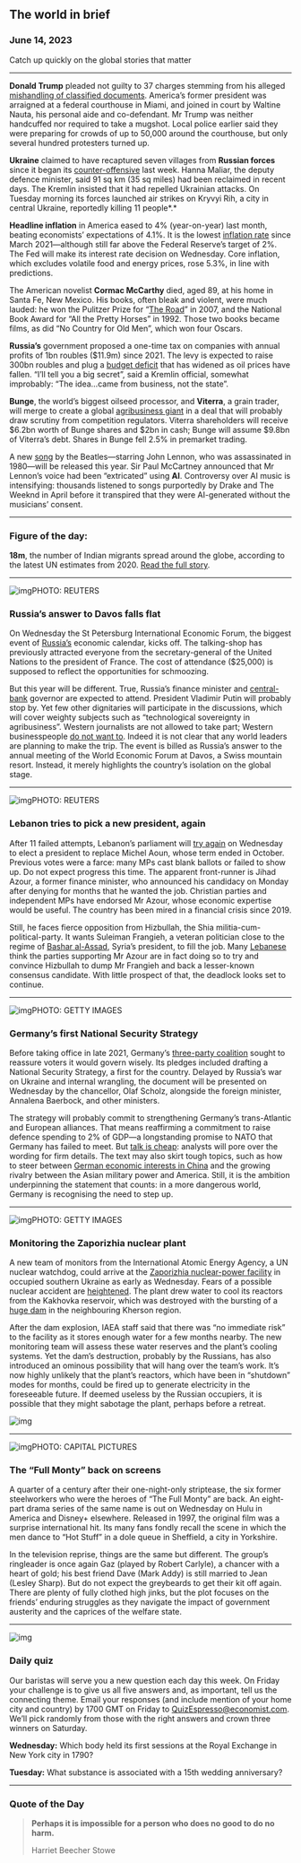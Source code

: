 ## The world in brief

### June 14, 2023

Catch up quickly on the global stories that matter



------



**Donald Trump** pleaded not guilty to 37 charges stemming from his alleged [mishandling of classified documents](https://www.economist.com/leaders/2023/06/13/is-donald-trump-the-victim-of-a-witch-hunt). America’s former president was arraigned at a federal courthouse in Miami, and joined in court by Waltine Nauta, his personal aide and co-defendant. Mr Trump was neither handcuffed nor required to take a mugshot. Local police earlier said they were preparing for crowds of up to 50,000 around the courthouse, but only several hundred protesters turned up.

**Ukraine** claimed to have recaptured seven villages from **Russian forces** since it began its [counter-offensive](https://www.economist.com/europe/2023/06/11/ukraine-is-counter-attacking-in-multiple-directions-with-mixed-results) last week. Hanna Maliar, the deputy defence minister, said 91 sq km (35 sq miles) had been reclaimed in recent days. The Kremlin insisted that it had repelled Ukrainian attacks. On Tuesday morning its forces launched air strikes on Kryvyi Rih, a city in central Ukraine, reportedly killing 11 people*.*

**Headline inflation** in America eased to 4% (year-on-year) last month, beating economists’ expectations of 4.1%. It is the lowest [inflation rate](https://www.economist.com/leaders/2023/05/11/joe-biden-is-more-responsible-for-high-inflation-than-for-abundant-jobs) since March 2021—although still far above the Federal Reserve’s target of 2%. The Fed will make its interest rate decision on Wednesday. Core inflation, which excludes volatile food and energy prices, rose 5.3%, in line with predictions.

The American novelist **Cormac McCarthy** died, aged 89, at his home in Santa Fe, New Mexico. His books, often bleak and violent, were much lauded: he won the Pulitzer Prize for “[The Road](https://www.economist.com/1843/2013/05/17/cormac-mccarthys-bleak-road)” in 2007, and the National Book Award for “All the Pretty Horses” in 1992. Those two books became films, as did “No Country for Old Men”, which won four Oscars.

**Russia’s** government proposed a one-time tax on companies with annual profits of 1bn roubles ($11.9m) since 2021. The levy is expected to raise 300bn roubles and plug a [budget deficit](https://www.economist.com/briefing/2023/04/23/russias-economy-can-withstand-a-long-war-but-not-a-more-intense-one) that has widened as oil prices have fallen. “I’ll tell you a big secret”, said a Kremlin official, somewhat improbably: “The idea…came from business, not the state”.

**Bunge**, the world’s biggest oilseed processor, and **Viterra**, a grain trader, will merge to create a global [agribusiness giant](https://www.economist.com/finance-and-economics/2018/12/13/trade-war-has-given-agricultural-merchants-a-boost) in a deal that will probably draw scrutiny from competition regulators. Viterra shareholders will receive $6.2bn worth of Bunge shares and $2bn in cash; Bunge will assume $9.8bn of Viterra’s debt. Shares in Bunge fell 2.5% in premarket trading.

A new [song](https://www.economist.com/business/2021/12/18/the-beatles-and-the-art-of-teamwork) by the Beatles—starring John Lennon, who was assassinated in 1980—will be released this year. Sir Paul McCartney announced that Mr Lennon’s voice had been “extricated” using **AI**. Controversy over AI music is intensifying: thousands listened to songs purportedly by Drake and The Weeknd in April before it transpired that they were AI-generated without the musicians’ consent.



------



### Figure of the day: 

**18m**, the number of Indian migrants spread around the globe, according to the latest UN estimates from 2020. [Read the full story](https://www.economist.com/international/2023/06/12/indias-diaspora-is-bigger-and-more-influential-than-any-in-history).



------



![img](https://cdn.espresso.economist.com/files/public/images/20230617_dap321.jpg)PHOTO: REUTERS

### Russia’s answer to Davos falls flat

On Wednesday the St Petersburg International Economic Forum, the biggest event of [Russia’s](https://www.economist.com/briefing/2023/04/23/russias-economy-can-withstand-a-long-war-but-not-a-more-intense-one) economic calendar, kicks off. The talking-shop has previously attracted everyone from the secretary-general of the United Nations to the president of France. The cost of attendance ($25,000) is supposed to reflect the opportunities for schmoozing.

But this year will be different. True, Russia’s finance minister and [central-bank](https://www.economist.com/finance-and-economics/2023/03/09/emerging-market-central-bank-experiments-risk-reigniting-inflation) governor are expected to attend. President Vladimir Putin will probably stop by. Yet few other dignitaries will participate in the discussions, which will cover weighty subjects such as “technological sovereignty in agribusiness”. Western journalists are not allowed to take part; Western businesspeople [do not want to](https://www.economist.com/finance-and-economics/2022/08/24/western-sanctions-will-eventually-impair-russias-economy). Indeed it is not clear that any world leaders are planning to make the trip. The event is billed as Russia’s answer to the annual meeting of the World Economic Forum at Davos, a Swiss mountain resort. Instead, it merely highlights the country’s isolation on the global stage.



------



![img](https://cdn.espresso.economist.com/files/public/images/20230617_dap323.jpg)PHOTO: REUTERS

### Lebanon tries to pick a new president, again

After 11 failed attempts, Lebanon’s parliament will [try again](https://www.economist.com/the-economist-explains/2018/12/21/why-lebanon-struggles-to-form-governments) on Wednesday to elect a president to replace Michel Aoun, whose term ended in October. Previous votes were a farce: many MPs cast blank ballots or failed to show up. Do not expect progress this time. The apparent front-runner is Jihad Azour, a former finance minister, who announced his candidacy on Monday after denying for months that he wanted the job. Christian parties and independent MPs have endorsed Mr Azour, whose economic expertise would be useful. The country has been mired in a financial crisis since 2019.

Still, he faces fierce opposition from Hizbullah, the Shia militia-cum-political-party. It wants Suleiman Frangieh, a veteran politician close to the regime of [Bashar al-Assad](https://www.economist.com/international/2023/05/09/after-12-years-of-blood-assads-syria-rejoins-the-arab-league), Syria’s president, to fill the job. Many [Lebanese](https://www.economist.com/1843/2023/01/31/in-lebanon-parents-are-abandoning-their-children-in-orphanages) think the parties supporting Mr Azour are in fact doing so to try and convince Hizbullah to dump Mr Frangieh and back a lesser-known consensus candidate. With little prospect of that, the deadlock looks set to continue.



------



![img](https://cdn.espresso.economist.com/files/public/images/20230617_dap327.jpg)PHOTO: GETTY IMAGES

### Germany’s first National Security Strategy

Before taking office in late 2021, Germany’s [three-party coalition](https://www.economist.com/europe/2022/12/07/germanys-ruling-coalition-marks-its-first-anniversary) sought to reassure voters it would govern wisely. Its pledges included drafting a National Security Strategy, a first for the country. Delayed by Russia’s war on Ukraine and internal wrangling, the document will be presented on Wednesday by the chancellor, Olaf Scholz, alongside the foreign minister, Annalena Baerbock, and other ministers.

The strategy will probably commit to strengthening Germany’s trans-Atlantic and European alliances. That means reaffirming a commitment to raise defence spending to 2% of GDP—a longstanding promise to NATO that Germany has failed to meet. But [talk is cheap](https://www.economist.com/europe/2023/01/26/the-state-of-the-bundeswehr-is-more-dismal-than-ever): analysts will pore over the wording for firm details. The text may also skirt tough topics, such as how to steer between [German economic interests in China](https://www.economist.com/business/2023/04/27/the-conundrum-of-germanys-business-ties-with-china) and the growing rivalry between the Asian military power and America. Still, it is the ambition underpinning the statement that counts: in a more dangerous world, Germany is recognising the need to step up.



------



![img](https://cdn.espresso.economist.com/files/public/images/20230617_dap342.jpg)PHOTO: GETTY IMAGES

### Monitoring the Zaporizhia nuclear plant

A new team of monitors from the International Atomic Energy Agency, a UN nuclear watchdog, could arrive at the [Zaporizhia nuclear-power facility](https://www.economist.com/the-economist-explains/2022/08/19/what-is-at-stake-at-ukraines-zaporizhia-nuclear-plant) in occupied southern Ukraine as early as Wednesday. Fears of a possible nuclear accident are [heightened](https://www.economist.com/europe/2023/05/18/fears-about-the-reactors-at-zaporizhia-continue-to-mount). The plant drew water to cool its reactors from the Kakhovka reservoir, which was destroyed with the bursting of a [huge dam](https://www.economist.com/europe/2023/06/06/huge-explosions-breach-the-kakhovka-dam-in-southern-ukraine) in the neighbouring Kherson region.

After the dam explosion, IAEA staff said that there was “no immediate risk” to the facility as it stores enough water for a few months nearby. The new monitoring team will assess these water reserves and the plant’s cooling systems. Yet the dam’s destruction, probably by the Russians, has also introduced an ominous possibility that will hang over the team’s work. It’s now highly unlikely that the plant’s reactors, which have been in “shutdown” modes for months, could be fired up to generate electricity in the foreseeable future. If deemed useless by the Russian occupiers, it is possible that they might sabotage the plant, perhaps before a retreat.

![img](https://cdn.espresso.economist.com/files/public/images/20230617_DAM911.jpg)



------



![img](https://cdn.espresso.economist.com/files/public/images/20230617_dap319.jpg)PHOTO: CAPITAL PICTURES

### The “Full Monty” back on screens

A quarter of a century after their one-night-only striptease, the six former steelworkers who were the heroes of “The Full Monty” are back. An eight-part drama series of the same name is out on Wednesday on Hulu in America and Disney+ elsewhere. Released in 1997, the original film was a surprise international hit. Its many fans fondly recall the scene in which the men dance to “Hot Stuff” in a dole queue in Sheffield, a city in Yorkshire.

In the television reprise, things are the same but different. The group’s ringleader is once again Gaz (played by Robert Carlyle), a chancer with a heart of gold; his best friend Dave (Mark Addy) is still married to Jean (Lesley Sharp). But do not expect the greybeards to get their kit off again. There are plenty of fully clothed high jinks, but the plot focuses on the friends’ enduring struggles as they navigate the impact of government austerity and the caprices of the welfare state.



------



![img](https://cdn.espresso.economist.com/files/public/images/QuizNEW_139.jpeg)

### Daily quiz

Our baristas will serve you a new question each day this week. On Friday your challenge is to give us all five answers and, as important, tell us the connecting theme. Email your responses (and include mention of your home city and country) by 1700 GMT on Friday to [QuizEspresso@economist.com](https://mail.google.com/mail/?view=cm&fs=1&tf=1&to=QuizEspresso@economist.com). We’ll pick randomly from those with the right answers and crown three winners on Saturday.

**Wednesday:** Which body held its first sessions at the Royal Exchange in New York city in 1790?

**Tuesday:** What substance is associated with a 15th wedding anniversary?



------



### Quote of the Day

> **Perhaps it is impossible for a person who does no good to do no harm.**
>
> Harriet Beecher Stowe





